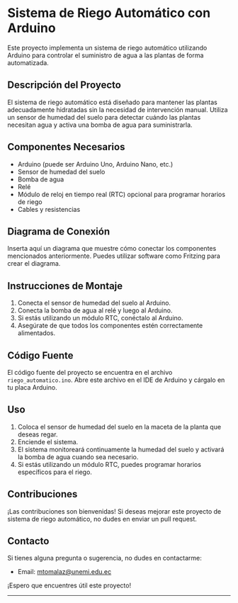 # Sistema de Riego Automático con Arduino

Este proyecto implementa un sistema de riego automático utilizando Arduino para controlar el suministro de agua a las plantas de forma automatizada.

## Descripción del Proyecto

El sistema de riego automático está diseñado para mantener las plantas adecuadamente hidratadas sin la necesidad de intervención manual. Utiliza un sensor de humedad del suelo para detectar cuándo las plantas necesitan agua y activa una bomba de agua para suministrarla.

## Componentes Necesarios

- Arduino (puede ser Arduino Uno, Arduino Nano, etc.)
- Sensor de humedad del suelo
- Bomba de agua
- Relé
- Módulo de reloj en tiempo real (RTC) opcional para programar horarios de riego
- Cables y resistencias

## Diagrama de Conexión

Inserta aquí un diagrama que muestre cómo conectar los componentes mencionados anteriormente. Puedes utilizar software como Fritzing para crear el diagrama.

## Instrucciones de Montaje

1. Conecta el sensor de humedad del suelo al Arduino.
2. Conecta la bomba de agua al relé y luego al Arduino.
3. Si estás utilizando un módulo RTC, conéctalo al Arduino.
4. Asegúrate de que todos los componentes estén correctamente alimentados.

## Código Fuente

El código fuente del proyecto se encuentra en el archivo `riego_automatico.ino`. Abre este archivo en el IDE de Arduino y cárgalo en tu placa Arduino.

## Uso

1. Coloca el sensor de humedad del suelo en la maceta de la planta que deseas regar.
2. Enciende el sistema.
3. El sistema monitoreará continuamente la humedad del suelo y activará la bomba de agua cuando sea necesario.
4. Si estás utilizando un módulo RTC, puedes programar horarios específicos para el riego.

## Contribuciones

¡Las contribuciones son bienvenidas! Si deseas mejorar este proyecto de sistema de riego automático, no dudes en enviar un pull request.

## Contacto

Si tienes alguna pregunta o sugerencia, no dudes en contactarme:

- Email: mtomalaz@unemi.edu.ec


¡Espero que encuentres útil este proyecto!

---
